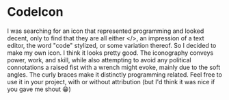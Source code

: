 # CodeIcon
I was searching for an icon that represented programming and looked decent, only to find that they are all either &lt;/>, an impression of a text editor, the word "code" stylized, or some variation thereof. So I decided to make my own icon. I think it looks pretty good. The iconography conveys power, work, and skill, while also attempting to avoid any political connotations a raised fist with a wrench might evoke, mainly due to the soft angles. The curly braces make it distinctly programming related. Feel free to use it in your project, with or without attribution (but I'd think it was nice if you gave me shout 😁)
